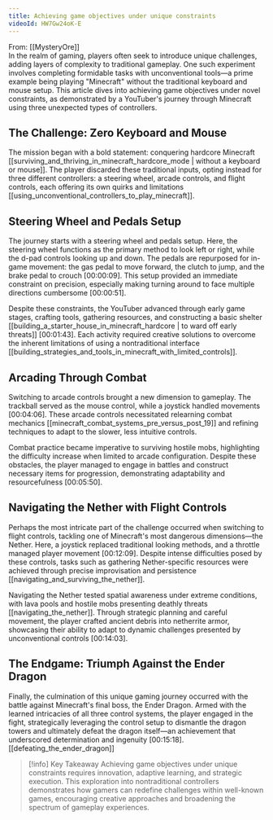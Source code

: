 ```yaml
---
title: Achieving game objectives under unique constraints
videoId: HW7Gw24oK-E
---
```


From: [[MysteryOre]] <br/> 
In the realm of gaming, players often seek to introduce unique challenges, adding layers of complexity to traditional gameplay. One such experiment involves completing formidable tasks with unconventional tools—a prime example being playing "Minecraft" without the traditional keyboard and mouse setup. This article dives into achieving game objectives under novel constraints, as demonstrated by a YouTuber's journey through Minecraft using three unexpected types of controllers.

## The Challenge: Zero Keyboard and Mouse

The mission began with a bold statement: conquering hardcore Minecraft [[surviving_and_thriving_in_minecraft_hardcore_mode | without a keyboard or mouse]]. The player discarded these traditional inputs, opting instead for three different controllers: a steering wheel, arcade controls, and flight controls, each offering its own quirks and limitations [[using_unconventional_controllers_to_play_minecraft]].

## Steering Wheel and Pedals Setup

The journey starts with a steering wheel and pedals setup. Here, the steering wheel functions as the primary method to look left or right, while the d-pad controls looking up and down. The pedals are repurposed for in-game movement: the gas pedal to move forward, the clutch to jump, and the brake pedal to crouch [<a class="yt-timestamp" data-t="00:00:09">00:00:09</a>]. This setup provided an immediate constraint on precision, especially making turning around to face multiple directions cumbersome [<a class="yt-timestamp" data-t="00:00:51">00:00:51</a>].

Despite these constraints, the YouTuber advanced through early game stages, crafting tools, gathering resources, and constructing a basic shelter [[building_a_starter_house_in_minecraft_hardcore | to ward off early threats]] [<a class="yt-timestamp" data-t="00:01:43">00:01:43</a>]. Each activity required creative solutions to overcome the inherent limitations of using a nontraditional interface [[building_strategies_and_tools_in_minecraft_with_limited_controls]].

## Arcading Through Combat

Switching to arcade controls brought a new dimension to gameplay. The trackball served as the mouse control, while a joystick handled movements [<a class="yt-timestamp" data-t="00:04:06">00:04:06</a>]. These arcade controls necessitated relearning combat mechanics [[minecraft_combat_systems_pre_versus_post_19]] and refining techniques to adapt to the slower, less intuitive controls.

Combat practice became imperative to surviving hostile mobs, highlighting the difficulty increase when limited to arcade configuration. Despite these obstacles, the player managed to engage in battles and construct necessary items for progression, demonstrating adaptability and resourcefulness [<a class="yt-timestamp" data-t="00:05:50">00:05:50</a>].

## Navigating the Nether with Flight Controls

Perhaps the most intricate part of the challenge occurred when switching to flight controls, tackling one of Minecraft's most dangerous dimensions—the Nether. Here, a joystick replaced traditional looking methods, and a throttle managed player movement [<a class="yt-timestamp" data-t="00:12:09">00:12:09</a>]. Despite intense difficulties posed by these controls, tasks such as gathering Nether-specific resources were achieved through precise improvisation and persistence [[navigating_and_surviving_the_nether]].

Navigating the Nether tested spatial awareness under extreme conditions, with lava pools and hostile mobs presenting deathly threats [[navigating_the_nether]]. Through strategic planning and careful movement, the player crafted ancient debris into netherrite armor, showcasing their ability to adapt to dynamic challenges presented by unconventional controls [<a class="yt-timestamp" data-t="00:14:03">00:14:03</a>].

## The Endgame: Triumph Against the Ender Dragon

Finally, the culmination of this unique gaming journey occurred with the battle against Minecraft's final boss, the Ender Dragon. Armed with the learned intricacies of all three control systems, the player engaged in the fight, strategically leveraging the control setup to dismantle the dragon towers and ultimately defeat the dragon itself—an achievement that underscored determination and ingenuity [<a class="yt-timestamp" data-t="0:15:18">00:15:18</a>]. [[defeating_the_ender_dragon]]

> [!info] Key Takeaway
> Achieving game objectives under unique constraints requires innovation, adaptive learning, and strategic execution. This exploration into nontraditional controllers demonstrates how gamers can redefine challenges within well-known games, encouraging creative approaches and broadening the spectrum of gameplay experiences.